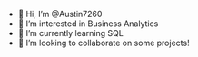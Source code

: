 - 👋 Hi, I’m @Austin7260
- 👀 I’m interested in Business Analytics
- 🌱 I’m currently learning SQL
- 💞️ I’m looking to collaborate on some projects!


<!---
Austin7260/Austin7260 is a ✨ special ✨ repository because its `README.md` (this file) appears on your GitHub profile.
You can click the Preview link to take a look at your changes.
--->
